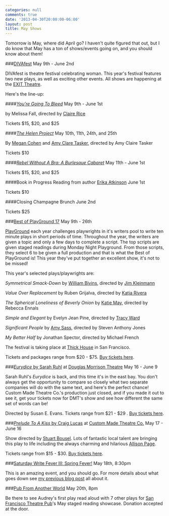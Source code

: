 ```yaml
---
categories: null
comments: true
date: '2013-04-30T20:00:00-06:00'
layout: post
title: May Shows
---
```


Tomorrow is May, where did April go? I haven't quite figured that out, but I do know that May has a ton of shows/events going on, and you should know about them!

###[DIVAfest](http://www.theexit.org/divafest/) May 9th - June 2nd

DIVAfest is theatre festival celebrating woman. This year's festival features two new plays, as well as exciting other events. All shows are happening at the [EXIT Theatre](https://maps.google.com/maps?ie=UTF-8&q=the+exit+sf&fb=1&gl=us&hq=the+exit+sf&cid=0,0,6838924893737488803&ei=Io2AUbmJFanmiAKn3YGIDA&ved=0CJYBEPwSMAM). 

Here's the line-up:

####[*You're Going To Bleed*](https://www.facebook.com/events/479335895470411/?ref=2) May 9th - June 1st

by Melissa Fall, directed by [Claire Rice](http://claireannrice.blogspot.com/)

Tickets $15, $20, and $25

####[*The Helen Project*](https://www.facebook.com/events/481972621856831/?ref=2) May 10th, 11th, 24th, and 25th

By [Megan Cohen](http://plays.megancohen.com/) and [Amy Clare Tasker](http://www.amyclaretasker.com/), directed by Amy Claire Tasker

Tickets $10

####[*Rebel Without A Bra: A Burlesque Cabaret*](http://www.brownpapertickets.com/event/357341) May 11th - June 1st

Tickets $15, $20, and $25

####Book in Progress Reading from author [Erika Atkinson](http://www.theexit.org/divafest/happening/events/2013-erika-atkinson/) June 1st

Tickets $10

####Closing Champagne Brunch June 2nd

Tickets $25

###[Best of PlayGround 17](https://www.facebook.com/events/147684755407289/?ref=2) May 9th - 26th

[PlayGround](http://www.playground-sf.org/) each year challenges playwrights in it's writers pool to write ten minute plays in short periods of time. Throughout the year, the writers are given a topic and only a few days to complete a script. The top scripts are given staged readings during Monday Night Playground. From those scripts, they select 6 to be given a full production and that is what the Best of PlayGround is! This year they've put together an excellent show, it's not to be missed!

This year's selected plays/playwrights are:

*Symmetrical Smack-Down* by [William Bivins](http://www.williambivins.com/), directed by [Jim Kleinmann](http://www.blogger.com/profile/17392188259045849584)

*Value Over Replacement* by Ruben Grijalva, directed by [Katja Rivera](https://twitter.com/katja_rivera)

*The Spherical Loneliness of Beverly Onion* by [Katie May](http://www.katiemayplaywright.com/), directed by Rebecca Ennals

*Simple and Elegant* by Evelyn Jean Pine, directed by [Tracy Ward](http://tracyward.org/)

*Significant People* by [Amy Sass](http://www.raggedwing.org/person/detail/9), directed by Steven Anthony Jones

*My Better Half* by Jonathan Spector, directed by Michael French

The festival is taking place at [Thick House](https://maps.google.com/maps?ie=UTF-8&q=thick+house+sf&fb=1&gl=us&hq=thick+house&hnear=0x80859a6d00690021:0x4a501367f076adff,San+Francisco,+CA&cid=0,0,18429273195948187767&ei=34yAUZ3XLOThiAKizIGQCA&ved=0CLwBEPwSMAA) in San Francisco. 

Tickets and packages range from $20 - $75. [Buy tickets here](http://playground-sf.org/bestof.shtml).

###[*Eurydice* by Sarah Ruhl](https://www.facebook.com/events/411104908986967/?ref=2) at [Douglas Morrison Theatre](http://www.dmtonline.org/) May 16 - June 9

Sarah Ruhl's *Eurydice* is back, and this time it's in the east bay. You don't always get the opportunity to compare so closely what two separate companies will do with the same text, and here's the perfect chance! Custom Made Theatre Co.'s production just closed, and if you made it out to see it, get your tickets now for DMT's show and see how different the same set of words can be!

Directed by Susan E. Evans. Tickets range from $21 - $29 . [Buy tickets here](http://www.dmtonline.org/eury.html).

###[*Prelude To A Kiss* by Craig Lucas](https://www.facebook.com/events/129809470544129/?ref=2) at [Custom Made Theatre Co.](http://www.custommade.org/) May 17 - June 16

Show directed by [Stuart Bousel](http://dramalist.com/people/2774/stuart-bousel/author/director/actor). Lots of fantastic local talent are bringing this play to life including the always charming and hilarious [Allison Page](https://twitter.com/AllisonLynnPage).

Tickets range from $15 - $30. [Buy tickets here](https://app.ticketturtle.com/index.php?actions=4&p=1).

###[Saturday Write Fever III: Spring Fever!](https://www.facebook.com/events/532908910081157/) May 18th, 8:30pm

This is an amazing event, and you should go. For more details about what goes down see [my previous blog post](http://rachelbublitz.com/blog/2013/04/21/saturday-write-fever/) all about it. 

###[Pub From Another World](https://www.facebook.com/events/440212602739603/) May 20th, 8pm

Be there to see Audrey's first play read aloud with 7 other plays for [San Francisco Theatre Pub](http://sftheaterpub.wordpress.com/)'s May staged reading showcase. Donation accepted at the door.